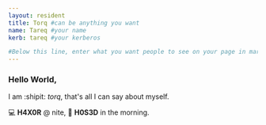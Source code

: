 ```yaml
---
layout: resident
title: Torq #can be anything you want
name: Tareq #your name
kerb: tareq #your kerberos

#Below this line, enter what you want people to see on your page in markdown
---
```


### Hello World,

I am :shipit: *torq*, that's all I can say about myself.

:computer: **H4X0R** @ nite,
:bookmark_tabs: **H0S3D** in the morning.
